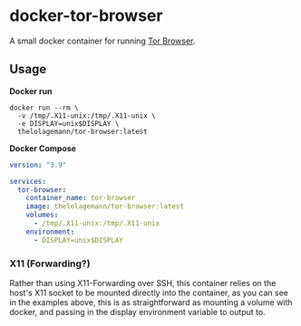 # docker-tor-browser

A small docker container for running [Tor Browser](https://www.torproject.org/).

## Usage

**Docker run**
```shell
docker run --rm \
  -v /tmp/.X11-unix:/tmp/.X11-unix \
  -e DISPLAY=unix$DISPLAY \
  thelolagemann/tor-browser:latest
```

**Docker Compose**

```yaml
version: "3.9"

services:
  tor-browser:
    container_name: tor-browser
    image: thelolagemann/tor-browser:latest
    volumes:
      - /tmp/.X11-unix:/tmp/.X11-unix
    environment:
      - DISPLAY=unix$DISPLAY
```

### X11 (Forwarding?)

Rather than using X11-Forwarding over SSH, this container relies on the host's X11 socket to be mounted directly into 
the container, as you can see in the examples above, this is as straightforward as mounting a volume with docker, and 
passing in the display environment variable to output to. 